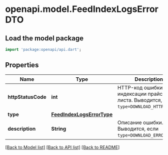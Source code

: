 # openapi.model.FeedIndexLogsErrorDTO

## Load the model package
```dart
import 'package:openapi/api.dart';
```

## Properties
Name | Type | Description | Notes
------------ | ------------- | ------------- | -------------
**httpStatusCode** | **int** | HTTP-код ошибки индексации прайс-листа.  Выводится, если `type=DOWNLOAD_HTTP_ERROR`.  | [optional] 
**type** | [**FeedIndexLogsErrorType**](FeedIndexLogsErrorType.md) |  | [optional] 
**description** | **String** | Описание ошибки.  Выводится, если `type=DOWNLOAD_ERROR`.  | [optional] 

[[Back to Model list]](../README.md#documentation-for-models) [[Back to API list]](../README.md#documentation-for-api-endpoints) [[Back to README]](../README.md)


